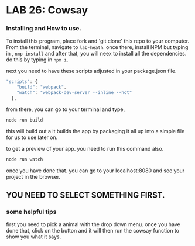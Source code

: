 
# LAB 26: Cowsay


### Installing and How to use.

To install this program, place fork and 'git clone' this repo to your computer. From the terminal, navigate to  `lab-heath`. once there, install NPM but typing in , `nmp install` and after that, you will neex to install all the dependencies. do this by typing in `npm i`. 



next you need to have these scripts adjusted in your package.json file.

```javascript
"scripts": {
    "build": "webpack",
    "watch": "webpack-dev-server --inline --hot"
  },
  ```

from there, you can go to your terminal and type, 

```javascript
node run build
```
this will build out a it builds the app by packaging it all up into a simple file for us to use later on.

to get a preview of your app. you need to run this command also.

```javascript
node run watch
```
once you have done that. you can go to your localhost:8080 and see your project in the browser.

## YOU NEED TO SELECT SOMETHING FIRST.

### some helpful tips

first you need to pick a animal with the drop down menu. once you have done that, click on the button and it will then run the cowsay function to show you what it says.

